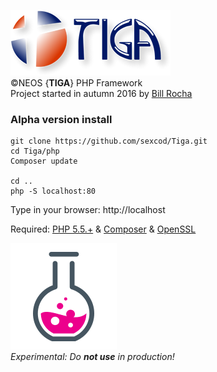 ![Tiga](https://github.com/sexcod/Tiga/blob/master/img/logoTG_256x105.png)        
©NEOS {**TIGA**} PHP Framework   
Project started in autumn 2016 by [Bill Rocha](https://google.com/+BillRocha)

### Alpha version install

    git clone https://github.com/sexcod/Tiga.git  
    cd Tiga/php
    Composer update
    
    cd ..
    php -S localhost:80 
  
Type in your browser: http://localhost

Required: [PHP 5.5.+](http://www.php.net) & [Composer](https://getcomposer.org/) & [OpenSSL](http://php.net/manual/pt_BR/openssl.installation.php)

![Experimental](https://github.com/sexcod/Tiga/blob/master/img/expicon.png)   
_Experimental: Do **not use** in production!_


